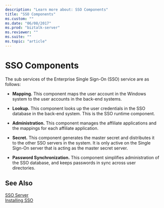 ```yaml
---
description: "Learn more about: SSO Components"
title: "SSO Components"
ms.custom: ""
ms.date: "06/08/2017"
ms.prod: "biztalk-server"
ms.reviewer: ""
ms.suite: ""
ms.topic: "article"
---
```

# SSO Components
The sub services of the Enterprise Single Sign-On (SSO) service are as follows:  
  
-   **Mapping.** This component maps the user account in the Windows system to the user accounts in the back-end systems.  
  
-   **Lookup.** This component looks up the user credentials in the SSO database in the back-end system. This is the SSO runtime component.  
  
-   **Administration.** This component manages the affiliate applications and the mappings for each affiliate application.  
  
-   **Secret.** This component generates the master secret and distributes it to the other SSO servers in the system. It is only active on the Single Sign-On server that is acting as the master secret server.  
  
-   **Password Synchronization.** This component simplifies administration of the SSO database, and keeps passwords in sync across user directories.  
  
## See Also  
 [SSO Server](../core/sso-server.md)   
 [Installing SSO](../core/installing-sso.md)
